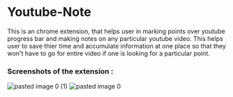 # Youtube-Note

This is an chrome extension, that helps user in marking points over youtube progress bar and making notes on any particular youtube video. This helps user to save thier time and accumulate information at one place so that they won't have to go for entire video if one is looking for a particular point.

### Screenshots of the extension :
![pasted image 0 (1)](https://user-images.githubusercontent.com/43928117/125039112-c42d4100-e0b3-11eb-99ce-9a813bbd2cbe.png)
![pasted image 0](https://user-images.githubusercontent.com/43928117/125039125-c8f1f500-e0b3-11eb-985c-234ce8aeb33e.png)
